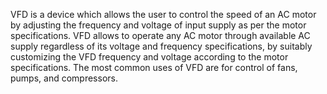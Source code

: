 VFD is a device which allows the user to control the speed of an AC motor by adjusting the
frequency and voltage of input supply as per the motor specifications. VFD allows to operate any
AC motor through available AC supply regardless of its voltage and frequency specifications, by
suitably customizing the VFD frequency and voltage according to the motor specifications. The
most common uses of VFD are for control of fans, pumps, and compressors.
